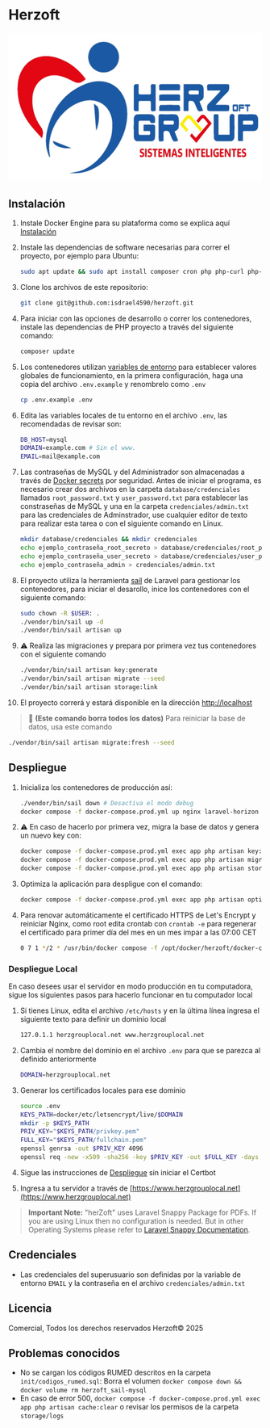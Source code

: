 # Herzoft

![Logo Herzoft](public/images/LOGOHERZ.jpg)

## Instalación

1. Instale Docker Engine para su plataforma como se explica aquí [Instalación](https://docs.docker.com/engine/install/)
2. Instale las dependencias de software necesarias para correr el proyecto, por ejemplo para Ubuntu:

   ```bash
   sudo apt update && sudo apt install composer cron php php-curl php-dom php-gd php-zip
   ```

3. Clone los archivos de este repositorio:

   ```bash
   git clone git@github.com:isdrael4590/herzoft.git
   ```

4. Para iniciar con las opciones de desarrollo o correr los contenedores, instale las dependencias de PHP proyecto a través del siguiente comando:

   ```bash
   composer update
   ```

5. Los contenedores utilizan [variables de entorno](https://docs.docker.com/compose/environment-variables/set-environment-variables/) para establecer valores globales de funcionamiento, en la primera configuración, haga una copia del archivo `.env.example` y renombrelo como `.env`

   ```bash
   cp .env.example .env
   ```

6. Edita las variables locales de tu entorno en el archivo `.env`, las recomendadas de revisar son:

   ```sh
   DB_HOST=mysql
   DOMAIN=example.com # Sin el www.
   EMAIL=mail@example.com
   ```

7. Las contraseñas de MySQL y del Administrador son almacenadas a través de [Docker secrets](`https://docs.docker.com/compose/use-secrets/`) por seguridad. Antes de iniciar el programa, es necesario crear dos archivos en la carpeta `database/credenciales` llamados `root_password.txt` y `user_password.txt` para establecer las constraseñas de MySQL y una en la carpeta `credenciales/admin.txt` para las credenciales de Adminstrador, use cualquier editor de texto para realizar esta tarea o con el siguiente comando en Linux.

   ```bash
   mkdir database/credenciales && mkdir credenciales
   echo ejemplo_contraseña_root_secreto > database/credenciales/root_password.txt
   echo ejemplo_contraseña_user_secreto > database/credenciales/user_password.txt
   echo ejemplo_contraseña_admin > credenciales/admin.txt
   ```

8. El proyecto utiliza la herramienta [sail](https://laravel.com/docs/8.x/sail) de Laravel para gestionar los contenedores, para iniciar el desarollo, inice los contenedores con el siguiente comando:

   ```bash
   sudo chown -R $USER: .
   ./vendor/bin/sail up -d
   ./vendor/bin/sail artisan up
   ```

9. ⚠️ Realiza las migraciones y prepara por primera vez tus contenedores con el siguiente comando

   ```bash
   ./vendor/bin/sail artisan key:generate
   ./vendor/bin/sail artisan migrate --seed
   ./vendor/bin/sail artisan storage:link
   ```

10. El proyecto correrá y estará disponible en la dirección [http://localhost](http://localhost)

> 🚨 **(Este comando borra todos los datos)** Para reiniciar la base de datos, usa este comando

```bash
./vendor/bin/sail artisan migrate:fresh --seed
```

## Despliegue

1. Inicializa los contenedores de producción así:

   ```bash
   ./vendor/bin/sail down # Desactiva el modo debug
   docker compose -f docker-compose.prod.yml up nginx laravel-horizon -d --build
   ```

2. ⚠️ En caso de hacerlo por primera vez, migra la base de datos y genera un nuevo key con:

   ```bash
   docker compose -f docker-compose.prod.yml exec app php artisan key:generate
   docker compose -f docker-compose.prod.yml exec app php artisan migrate --seed
   docker compose -f docker-compose.prod.yml exec app php artisan storage:link
   ```

3. Optimiza la aplicación para despligue con el comando:

   ```bash
   docker compose -f docker-compose.prod.yml exec app php artisan optimize
   ```

4. Para renovar automáticamente el certificado HTTPS de Let's Encrypt y reiniciar Nginx, como root edita crontab con `crontab -e` para regenerar el certificado para primer día del mes en un mes impar a las 07:00 CET

   ```bash
   0 7 1 */2 * /usr/bin/docker compose -f /opt/docker/herzoft/docker-compose.prod.yml run --rm certbot && /usr/bin/docker compose -f /opt/docker/herzoft/docker-compose.prod.yml exec nginx nginx -s reload
   ```

### Despliegue Local

En caso desees usar el servidor en modo producción en tu computadora, sigue los siguientes pasos para hacerlo funcionar en tu computador local

1. Si tienes Linux, edita el archivo `/etc/hosts` y en la última línea ingresa el siguiente texto para definir un dominio local

   ```bash
   127.0.1.1 herzgrouplocal.net www.herzgrouplocal.net
   ```

2. Cambia el nombre del dominio en el archivo `.env` para que se parezca al definido anteriormente

   ```bash
   DOMAIN=herzgrouplocal.net
   ```

3. Generar los certificados locales para ese dominio

   ```bash
   source .env
   KEYS_PATH=docker/etc/letsencrypt/live/$DOMAIN
   mkdir -p $KEYS_PATH
   PRIV_KEY="$KEYS_PATH/privkey.pem"
   FULL_KEY="$KEYS_PATH/fullchain.pem"
   openssl genrsa -out $PRIV_KEY 4096
   openssl req -new -x509 -sha256 -key $PRIV_KEY -out $FULL_KEY -days 3650 -subj "/CN=herzgrouplocal.net"
   ```

4. Sigue las instrucciones de [Despliegue](#despliegue) sin iniciar el Certbot
5. Ingresa a tu servidor a través de [https://www.herzgrouplocal.net](https://www.herzgrouplocal.net)

> **Important Note:** "herZoft" uses Laravel Snappy Package for PDFs. If you are using Linux then no configuration is needed. But in other Operating Systems please refer to [Laravel Snappy Documentation](https://github.com/barryvdh/laravel-snappy).

## Credenciales

- Las credenciales del superusuario son definidas por la variable de entorno `EMAIL` y la contraseña en el archivo `credenciales/admin.txt`

## Licencia

Comercial, Todos los derechos reservados Herzoft© 2025

## Problemas conocidos

- No se cargan los códigos RUMED descritos en la carpeta `init/codigos_rumed.sql`: Borra el volumen `docker compose down && docker volume rm herzoft_sail-mysql`
- En caso de error 500, `docker compose -f docker-compose.prod.yml exec app php artisan cache:clear` o revisar los permisos de la carpeta `storage/logs`
